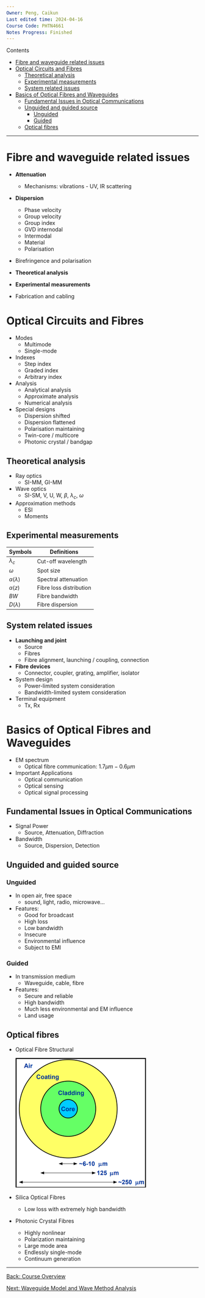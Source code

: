 ```yaml
---
Owner: Peng, Caikun
Last edited time: 2024-04-16
Course Code: PHTN4661
Notes Progress: Finished
---
```


Contents
- [Fibre and waveguide related issues](1.%2520Basics%2520of%2520Optical%2520Fibres%2520and%2520Waveguides.md##fibre-and-waveguide-related-issues)
- [Optical Circuits and Fibres](1.%2520Basics%2520of%2520Optical%2520Fibres%2520and%2520Waveguides.md##optical-circuits-and-fibres)
  - [Theoretical analysis](1.%2520Basics%2520of%2520Optical%2520Fibres%2520and%2520Waveguides.md##theoretical-analysis)
  - [Experimental measurements](1.%2520Basics%2520of%2520Optical%2520Fibres%2520and%2520Waveguides.md##experimental-measurements)
  - [System related issues](1.%2520Basics%2520of%2520Optical%2520Fibres%2520and%2520Waveguides.md##system-related-issues)
- [Basics of Optical Fibres and Waveguides](1.%2520Basics%2520of%2520Optical%2520Fibres%2520and%2520Waveguides.md##basics-of-optical-fibres-and-waveguides)
  - [Fundamental Issues in Optical Communications](1.%2520Basics%2520of%2520Optical%2520Fibres%2520and%2520Waveguides.md##fundamental-issues-in-optical-communications)
  - [Unguided and guided source](1.%2520Basics%2520of%2520Optical%2520Fibres%2520and%2520Waveguides.md##unguided-and-guided-source)
    - [Unguided](1.%2520Basics%2520of%2520Optical%2520Fibres%2520and%2520Waveguides.md##unguided)
    - [Guided](1.%2520Basics%2520of%2520Optical%2520Fibres%2520and%2520Waveguides.md##guided)
  - [Optical fibres](1.%2520Basics%2520of%2520Optical%2520Fibres%2520and%2520Waveguides.md##optical-fibres)
---

# Fibre and waveguide related issues

- **Attenuation**
	- Mechanisms: vibrations -  UV, IR scattering
- **Dispersion**
	- Phase velocity
	- Group velocity
	- Group index
	- GVD internodal
	- Intermodal
	- Material
	- Polarisation

- Birefringence and polarisation

- **Theoretical analysis**

- **Experimental measurements**

- Fabrication and cabling

# Optical Circuits and Fibres

- Modes
	- Multimode
	- Single-mode
- Indexes
	- Step index
	- Graded index
	- Arbitrary index
- Analysis
	- Analytical analysis
	- Approximate analysis
	- Numerical analysis
- Special designs
	- Dispersion shifted
	- Dispersion flattened
	- Polarisation maintaining
	- Twin-core / multicore
	- Photonic crystal / bandgap

## Theoretical analysis

- Ray optics
	- SI-MM, GI-MM
- Wave optics
	- SI-SM, V, U, W, $\beta$, $\lambda_c$, $\omega$ 
- Approximation methods
	- ESI
	- Moments
    
## Experimental measurements
    
| Symbols           | Definitions             |
| ----------------- | ----------------------- |
| $\lambda_c$       | Cut-off wavelength      |
| $\omega$          | Spot size               |
| $\alpha(\lambda)$ | Spectral attenuation    |
| $\alpha(z)$       | Fibre loss distribution |
| $BW$              | Fibre bandwidth         |
| $D(\lambda)$      | Fibre dispersion        |
    
## System related issues
    
- **Launching and joint**      
    - Source
    - Fibres
    - Fibre alignment, launching / coupling, connection
- **Fibre devices**
    - Connector, coupler, grating, amplifier, isolator
- System design
    - Power-limited system consideration
    - Bandwidth-limited system consideration
- Terminal equipment
    - Tx, Rx  

# Basics of Optical Fibres and Waveguides
    
- EM spectrum  
  - Optical fibre communication: $1.7\mu m-0.6\mu m$
- Important Applications
  - Optical communication
  - Optical sensing
  - Optical signal processing
    
## Fundamental Issues in Optical Communications

- Signal Power
  - Source, Attenuation, Diffraction   
- Bandwidth
  - Source, Dispersion, Detection
        
## Unguided and guided source
        
### Unguided

- In open air, free space
  - sound, light, radio, microwave…
- Features:
  - Good for broadcast
  - High loss
  - Low bandwidth 
  - Insecure 
  - Environmental influence 
  - Subject to EMI

### Guided
        
- In transmission medium
  - Waveguide, cable, fibre
- Features:
  - Secure and reliable
  - High bandwidth
  - Much less environmental and EM influence
  - Land usage

## Optical fibres

- Optical Fibre Structural

    ![Optical Fibre Structural](../images/optical_fibre_structure.png)

- Silica Optical Fibres
  - Low loss with extremely high bandwidth
- Photonic Crystal Fibres
  - Highly nonlinear
  - Polarization maintaining
  - Large mode area
  - Endlessly single-mode
  - Continuum generation

---
[Back: Course Overview](PHTN4661%2520Optical%2520Circuits%2520and%2520Fibres%2520Overview.md#)

[Next: Waveguide Model and Wave Method Analysis](2.%2520Waveguide%2520Model%2520and%2520Wave%2520Method%2520Analysis.md#)